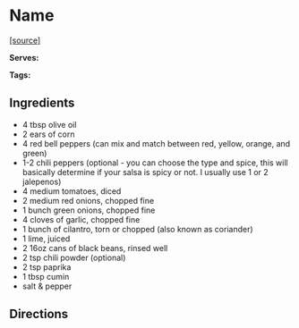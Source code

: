 # Name

[[source]](#)

**Serves:** 

**Tags:** 

## Ingredients

* 4 tbsp olive oil
* 2 ears of corn
* 4 red bell peppers (can mix and match between red, yellow, orange, and green)
* 1-2 chili peppers (optional - you can choose the type and spice, this will basically determine if your salsa is spicy or not. I usually use 1 or 2 jalepenos)
* 4 medium tomatoes, diced
* 2 medium red onions, chopped fine
* 1 bunch green onions, chopped fine
* 4 cloves of garlic, chopped fine
* 1 bunch of cilantro, torn or chopped (also known as coriander)
* 1 lime, juiced
* 2 16oz cans of black beans, rinsed well
* 2 tsp chili powder (optional)
* 2 tsp paprika
* 1 tbsp cumin
* salt & pepper


## Directions
